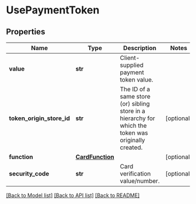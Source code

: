 # UsePaymentToken

## Properties
Name | Type | Description | Notes
------------ | ------------- | ------------- | -------------
**value** | **str** | Client-supplied payment token value. | 
**token_origin_store_id** | **str** | The ID of a same store (or) sibling store in a hierarchy for which the token was originally created. | [optional] 
**function** | [**CardFunction**](CardFunction.md) |  | [optional] 
**security_code** | **str** | Card verification value/number. | [optional] 

[[Back to Model list]](../README.md#documentation-for-models) [[Back to API list]](../README.md#documentation-for-api-endpoints) [[Back to README]](../README.md)


